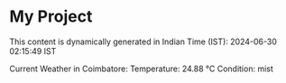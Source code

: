 # My Project

This content is dynamically generated in Indian Time (IST): 2024-06-30 02:15:49 IST


Current Weather in Coimbatore:
Temperature: 24.88 °C
Condition: mist
